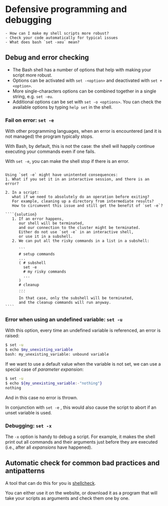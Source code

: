 # Defensive programming and debugging



```{objectives}
- How can I make my shell scripts more robust?
- Check your code automatically for typical issues 
- What does bash `set -xeu` mean?
```

## Debug and error checking

- The Bash shell has a number of options 
  that help with making your script more robust.
- Options can be activated with `set -<option>` 
  and deactivated with `set +<option>`.
- More single-characters options 
  can be combined together in a single string,
  e.g. `set -eu`.
- Additional options can be set with `set -o <options>`.
  You can check the available options
  by typing `help set`
  in the shell.

### Fail on error: `set -e`

With other programming languages,
when an error is encountered 
(and it is not managed)
the program typically stops.

With Bash, by default, this is not the case:
the shell will happily continue 
executing your commands even if one fails.

With `set -e`, you can make the shell stop
if there is an error.


`````{exercise} Important Discussion: Unintended consequences

Using `set -e` might have unintented consequences:
1. What if you set it in an interactive session, and there is an error?
   
2. In a script: 
   what if we need to absolutely do an operation before exiting? 
   For example, cleaning up a directory from intermediate results?  
   How to circumvent this issue and still get the benefit of `set -e`?

````{solution}
   1. If an error happens, 
      our shell will be terminated,
      and our connection to the cluster might be terminated.
      Either do not use `set -e` in an interactive shell,
      or use it in a subshell.
   2. We can put all the risky commands in a list in a subshell:

      ```
      # setup commands
      ...
      ( # subshell
        set -e
        # my risky commands 
        ...
      )
      # cleanup 
      ...
      ```
      In that case, only the subshell will be terminated,
      and the cleanup commands will run anyway.
````
`````

### Error when using an undefined variable: `set -u` 

With this option,
every time an undefined variable is referenced,
an error is raised:
```bash
$ set -u
$ echo $my_unexisting_variable
bash: my_unexisting_variable: unbound variable
```

If we want to use a default value when the variable is not set,
we can use a special case of *parameter expansion*:
```bash
$ set -u
$ echo ${my_unexisting_variable:-"nothing"}
nothing
```
And in this case no error is thrown.

In conjunction with `set -e` ,
this would also cause the script to abort
if an unset variable is used.

### Debugging: `set -x`

The `-x` option is handy to debug a script. 
For example, it makes the shell print out 
all commands and their arguments
just before they are executed 
(i.e., after all *expansions* have happened).


## Automatic check for common bad practices and antipatterns

A tool that can do this for you is [shellcheck](https://www.shellcheck.net/).

You can either use it on the website,
or download it as a program that will take 
your scripts as arguments
and check them one by one.

